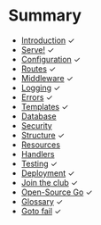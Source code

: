 # Summary

* [Introduction](README.md) ✓
* [Serve!](serve!.md) ✓
* [Configuration](configuration.md) ✓
* [Routes](routes.md) ✓
* [Middleware](middleware.md) ✓
* [Logging](logging.md) ✓
* [Errors](errors.md) ✓
* [Templates](templates.md) ✓
* [Database](database.md)
* [Security](security.md)
* [Structure](structure.md) ✓
* [Resources](resources.md)
* [Handlers](handlers.md)
* [Testing](testing.md) ✓
* [Deployment](deployment.md) ✓
* [Join the club](gophrclub.md) ✓
* [Open-Source Go](opensource.md) ✓
* [Glossary](glossary.md) ✓
* [Goto fail](gotofail.md) ✓